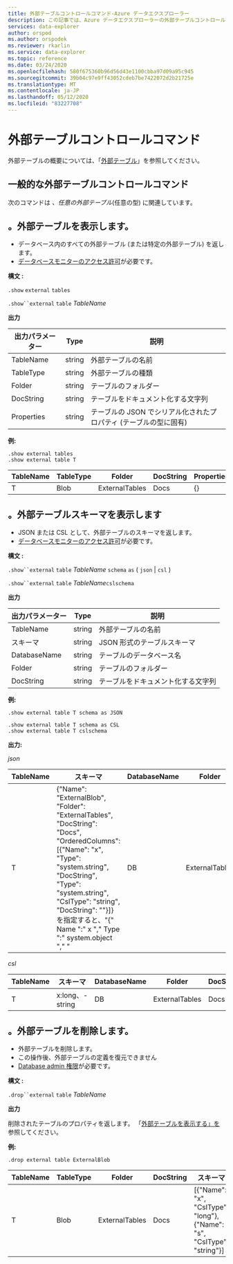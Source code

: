 ```yaml
---
title: 外部テーブルコントロールコマンド-Azure データエクスプローラー
description: この記事では、Azure データエクスプローラーの外部テーブルコントロールコマンドについて説明します。
services: data-explorer
author: orspod
ms.author: orspodek
ms.reviewer: rkarlin
ms.service: data-explorer
ms.topic: reference
ms.date: 03/24/2020
ms.openlocfilehash: 580f675360b96d56d43e1100cbba97d09a95c945
ms.sourcegitcommit: 39b04c97e9ff43052cdeb7be7422072d2b21725e
ms.translationtype: MT
ms.contentlocale: ja-JP
ms.lasthandoff: 05/12/2020
ms.locfileid: "83227708"
---
```

# <a name="external-table-control-commands"></a>外部テーブルコントロールコマンド

外部テーブルの概要については、「[外部テーブル](../query/schema-entities/externaltables.md)」を参照してください。 

## <a name="common-external-tables-control-commands"></a>一般的な外部テーブルコントロールコマンド

次のコマンドは _、任意の外部テーブル_(任意の型) に関連しています。

## <a name="show-external-tables"></a>。外部テーブルを表示します。

* データベース内のすべての外部テーブル (または特定の外部テーブル) を返します。
* [データベースモニターのアクセス許可](../management/access-control/role-based-authorization.md)が必要です。

**構文 :** 

`.show` `external` `tables`

`.show``external` `table` *TableName*

**出力**

| 出力パラメーター | Type   | 説明                                                         |
|------------------|--------|---------------------------------------------------------------------|
| TableName        | string | 外部テーブルの名前                                             |
| TableType        | string | 外部テーブルの種類                                              |
| Folder           | string | テーブルのフォルダー                                                     |
| DocString        | string | テーブルをドキュメント化する文字列                                       |
| Properties       | string | テーブルの JSON でシリアル化されたプロパティ (テーブルの型に固有) |


**例:**

```kusto
.show external tables
.show external table T
```

| TableName | TableType | Folder         | DocString | Properties |
|-----------|-----------|----------------|-----------|------------|
| T         | Blob      | ExternalTables | Docs      | {}         |


## <a name="show-external-table-schema"></a>。外部テーブルスキーマを表示します

* JSON または CSL として、外部テーブルのスキーマを返します。 
* [データベースモニターのアクセス許可](../management/access-control/role-based-authorization.md)が必要です。

**構文 :** 

`.show``external` `table` *TableName* `schema` `as` ( `json`  |  `csl` )

`.show``external` `table` *TableName*`cslschema`

**出力**

| 出力パラメーター | Type   | 説明                        |
|------------------|--------|------------------------------------|
| TableName        | string | 外部テーブルの名前            |
| スキーマ           | string | JSON 形式のテーブルスキーマ |
| DatabaseName     | string | テーブルのデータベース名             |
| Folder           | string | テーブルのフォルダー                    |
| DocString        | string | テーブルをドキュメント化する文字列      |

**例:**

```kusto
.show external table T schema as JSON
```

```kusto
.show external table T schema as CSL
.show external table T cslschema
```

**出力:**

*json*

| TableName | スキーマ    | DatabaseName | Folder         | DocString |
|-----------|----------------------------------|--------------|----------------|-----------|
| T         | {"Name": "ExternalBlob",<br>"Folder": "ExternalTables",<br>"DocString": "Docs",<br>"OrderedColumns": [{"Name": "x", "Type": "system.string", "DocString", "Type": "system.string", "CslType": "string", "DocString": ""}]} を指定すると、"{" Name ":" x "," Type ":" system.object "," " | DB           | ExternalTables | Docs      |


*csl*

| TableName | スキーマ          | DatabaseName | Folder         | DocString |
|-----------|-----------------|--------------|----------------|-----------|
| T         | x:long、-string | DB           | ExternalTables | Docs      |

## <a name="drop-external-table"></a>。外部テーブルを削除します。

* 外部テーブルを削除します。 
* この操作後、外部テーブルの定義を復元できません
* [Database admin 権限](../management/access-control/role-based-authorization.md)が必要です。

**構文 :**  

`.drop``external` `table` *TableName*

**出力**

削除されたテーブルのプロパティを返します。 「[外部テーブルを表示する」を](#show-external-tables)参照してください。

**例:**

```kusto
.drop external table ExternalBlob
```

| TableName | TableType | Folder         | DocString | スキーマ       | Properties |
|-----------|-----------|----------------|-----------|-----------------------------------------------------|------------|
| T         | Blob      | ExternalTables | Docs      | [{"Name": "x", "CslType": "long"},<br> {"Name": "s", "CslType": "string"}] | {}         |

